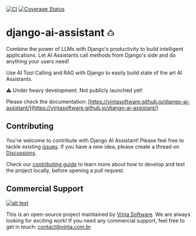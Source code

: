 [![CI](https://github.com/vintasoftware/django-ai-assistant/actions/workflows/ci.yml/badge.svg)](https://github.com/vintasoftware/django-ai-assistant/actions/workflows/ci.yml)
[![Coverage Status](https://coveralls.io/repos/github/vintasoftware/django-ai-assistant/badge.svg?branch=main)](https://coveralls.io/github/vintasoftware/django-ai-assistant?branch=main)

# django-ai-assistant <img src="https://raw.githubusercontent.com/vintasoftware/django-ai-assistant/main/docs/images/robot-happy-outline.svg" width="20" alt="robot logo">

Combine the power of LLMs with Django's productivity to build intelligent applications.
Let AI Assistants call methods from Django's side and do anything your users need!

Use AI Tool Calling and RAG with Django to easily build state of the art AI Assistants.

⚠️ Under heavy development. Not publicly launched yet!

Please check the documentation: [https://vintasoftware.github.io/django-ai-assistant/](https://vintasoftware.github.io/django-ai-assistant/)

## Contributing

You're welcome to contribute with Django AI Assistant! Please feel free to tackle existing [issues](https://github.com/vintasoftware/django-ai-assistant/issues). If you have a new idea, please create a thread on [Discussions](https://github.com/vintasoftware/django-ai-assistant/discussions). 

Check our [contributing guide](CONTRIBUTING.md) to learn more about how to develop and test the project locally, before opening a pull request.

## Commercial Support

[![alt text](https://avatars2.githubusercontent.com/u/5529080?s=80&v=4 "Vinta Logo")](https://www.vintasoftware.com/)

This is an open-source project maintained by [Vinta Software](https://www.vinta.com.br/). We are always looking for exciting work! If you need any commercial support, feel free to get in touch: contact@vinta.com.br
